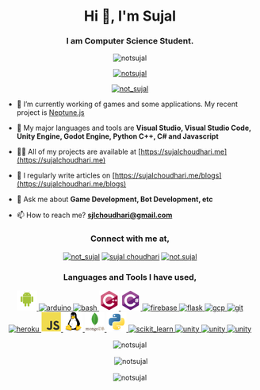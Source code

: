 <h1 align="center">Hi 👋, I'm Sujal</h1>
<h3 align="center">I am Computer Science Student.</h3>

<p align="center"> <img src="https://komarev.com/ghpvc/?username=notsujal&label=Profile%20views&color=000000&style=flat" alt="notsujal" /> </p>

<p align="center"> <a href="https://github.com/ryo-ma/github-profile-trophy"><img src="https://github-profile-trophy.vercel.app/?username=notsujal" alt="notsujal" /></a> </p>

<p align="center"> <a href="https://twitter.com/not_sujal" target="blank"><img src="https://img.shields.io/twitter/follow/not_sujal?logo=twitter&style=for-the-badge" alt="not_sujal" /></a> </p>

- 🔭 I’m currently working of games and some applications. My recent project is [Neptune.js](https://GitHub.com/NotSujal/Neptune.js)

- 🌱 My major languages and tools are **Visual Studio, Visual Studio Code, Unity Engine, Godot Engine, Python C++, C# and Javascript**

- 👨‍💻 All of my projects are available at [https://sujalchoudhari.me](https://sujalchoudhari.me)

- 📝 I regularly write articles on [https://sujalchoudhari.me/blogs](https://sujalchoudhari.me/blogs)

- 💬 Ask me about **Game Development, Bot Development, etc**

- 📫 How to reach me? **sjlchoudhari@gmail.com**

<h3 align="center">Connect with me at,</h3>
<p align="center">
<a href="https://twitter.com/not_sujal" target="blank"><img align="center" src="https://raw.githubusercontent.com/rahuldkjain/github-profile-readme-generator/master/src/images/icons/Social/twitter.svg" alt="not_sujal" height="30" width="40" /></a>
<a href="https://stackoverflow.com/users/14603872/sujal-choudhari" target="blank"><img align="center" src="https://raw.githubusercontent.com/rahuldkjain/github-profile-readme-generator/master/src/images/icons/Social/stack-overflow.svg" alt="sujal choudhari" height="30" width="40" /></a>
<a href="https://instagram.com/not.sujal" target="blank"><img align="center" src="https://raw.githubusercontent.com/rahuldkjain/github-profile-readme-generator/master/src/images/icons/Social/instagram.svg" alt="not.sujal" height="30" width="40" /></a>
</p>

<h3 align="center">Languages and Tools I have used,</h3>
<p align="center"> 
  <a href="https://developer.android.com" target="_blank" rel="noreferrer"> 
    <img src="https://raw.githubusercontent.com/devicons/devicon/master/icons/android/android-original-wordmark.svg" alt="android" width="40" height="40"/> 
  </a> 
  <a href="https://www.arduino.cc/" target="_blank" rel="noreferrer"> 
    <img src="https://cdn.worldvectorlogo.com/logos/arduino-1.svg" alt="arduino" width="40" height="40"/> 
  </a> 
  <a href="https://www.gnu.org/software/bash/" target="_blank" rel="noreferrer"> 
    <img src="https://www.vectorlogo.zone/logos/gnu_bash/gnu_bash-icon.svg" alt="bash" width="40" height="40"/> 
  </a> 
  <a href="https://www.w3schools.com/cpp/" target="_blank" rel="noreferrer"> 
    <img src="https://raw.githubusercontent.com/devicons/devicon/master/icons/cplusplus/cplusplus-original.svg" alt="cplusplus" width="40" height="40"/> 
  </a> 
  <a href="https://www.w3schools.com/cs/" target="_blank" rel="noreferrer"> 
    <img src="https://raw.githubusercontent.com/devicons/devicon/master/icons/csharp/csharp-original.svg" alt="csharp" width="40" height="40"/> 
  </a> 
  <a href="https://firebase.google.com/" target="_blank" rel="noreferrer"> 
    <img src="https://www.vectorlogo.zone/logos/firebase/firebase-icon.svg" alt="firebase" width="40" height="40"/> 
  </a> 
  <a href="https://flask.palletsprojects.com/" target="_blank" rel="noreferrer"> 
    <img src="https://www.vectorlogo.zone/logos/pocoo_flask/pocoo_flask-icon.svg" alt="flask" width="40" height="40"/> 
  </a> 
  <a href="https://cloud.google.com" target="_blank" rel="noreferrer"> 
    <img src="https://www.vectorlogo.zone/logos/google_cloud/google_cloud-icon.svg" alt="gcp" width="40" height="40"/> 
  </a> 
  <a href="https://git-scm.com/" target="_blank" rel="noreferrer">
    <img src="https://www.vectorlogo.zone/logos/git-scm/git-scm-icon.svg" alt="git" width="40" height="40"/>
  </a> 
  <a href="https://heroku.com" target="_blank" rel="noreferrer">
    <img src="https://www.vectorlogo.zone/logos/heroku/heroku-icon.svg" alt="heroku" width="40" height="40"/>
  </a> 
  <a href="https://developer.mozilla.org/en-US/docs/Web/JavaScript" target="_blank" rel="noreferrer"> 
    <img src="https://raw.githubusercontent.com/devicons/devicon/master/icons/javascript/javascript-original.svg" alt="javascript" width="40" height="40"/> 
  </a> 
  <a href="https://www.linux.org/" target="_blank" rel="noreferrer"> 
    <img src="https://raw.githubusercontent.com/devicons/devicon/master/icons/linux/linux-original.svg" alt="linux" width="40" height="40"/> 
  </a> 
  <a href="https://www.mongodb.com/" target="_blank" rel="noreferrer"> 
    <img src="https://raw.githubusercontent.com/devicons/devicon/master/icons/mongodb/mongodb-original-wordmark.svg" alt="mongodb" width="40" height="40"/> 
  </a> 
  <a href="https://www.python.org" target="_blank" rel="noreferrer"> 
    <img src="https://raw.githubusercontent.com/devicons/devicon/master/icons/python/python-original.svg" alt="python" width="40" height="40"/>
  </a> 
  <a href="https://scikit-learn.org/" target="_blank" rel="noreferrer"> 
    <img src="https://upload.wikimedia.org/wikipedia/commons/0/05/Scikit_learn_logo_small.svg" alt="scikit_learn" width="40" height="40"/> 
  </a>
  <a href="https://unity.com/" target="_blank" rel="noreferrer"> <img src="https://www.vectorlogo.zone/logos/unity3d/unity3d-icon.svg" alt="unity" width="40" height="40"/>
  </a>
  <a href="https://developer.mozilla.org/en-US/docs/Web/Html" target="_blank" rel="noreferrer"> 
    <img src="https://www.vectorlogo.zone/logos/w3_html5/w3_html5-icon.svg" alt="unity" width="40" height="40"/>
  </a>
  <a href="https://developer.mozilla.org/en-US/docs/Web/Css" target="_blank" rel="noreferrer"> 
    <img src="https://www.vectorlogo.zone/logos/w3_css/w3_css-icon.svg" alt="unity" width="40" height="40"/> 
  </a>
</p>

<p align="center" ><img align="center" src="https://github-readme-stats.vercel.app/api/top-langs?username=notsujal&show_icons=true&theme=dark&locale=en&layout=compact" alt="notsujal" /></p>

<p align="center" >&nbsp;<img align="center" src="https://github-readme-stats.vercel.app/api?username=notsujal&show_icons=true&theme=dark&locale=en" alt="notsujal" /></p>

<p align="center" ><img align="center" src="https://github-readme-streak-stats.herokuapp.com/?user=notsujal&theme=dark" alt="notsujal" /></p>
